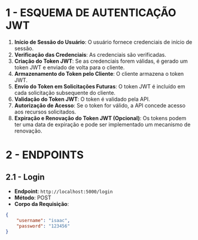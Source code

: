 # 1 - ESQUEMA DE AUTENTICAÇÃO JWT

1. **Início de Sessão do Usuário**: O usuário fornece credenciais de início de sessão.
2. **Verificação das Credenciais**: As credenciais são verificadas.
3. **Criação do Token JWT**: Se as credenciais forem válidas, é gerado um token JWT e enviado de volta para o cliente.
4. **Armazenamento do Token pelo Cliente**: O cliente armazena o token JWT.
5. **Envio do Token em Solicitações Futuras**: O token JWT é incluído em cada solicitação subsequente do cliente.
6. **Validação do Token JWT**: O token é validado pela API.
7. **Autorização de Acesso**: Se o token for válido, a API concede acesso aos recursos solicitados.
8. **Expiração e Renovação do Token JWT (Opcional)**: Os tokens podem ter uma data de expiração e pode ser implementado um mecanismo de renovação.

# 2 - ENDPOINTS

## 2.1 - Login
- **Endpoint**: `http://localhost:5000/login`
- **Método**: POST
- **Corpo da Requisição**:
```json
{
    "username": "isaac",
    "password": "123456"
}
